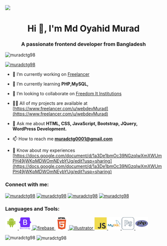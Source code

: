 <img src="https://media.licdn.com/dms/image/v2/D5616AQGyAos3gXGQ-Q/profile-displaybackgroundimage-shrink_350_1400/B56ZUpphu2HQAY-/0/1740160508285?e=1745452800&v=beta&t=ZFqTRoEMT-E1YKoticwK1qDDRTlf-p41QQiJR3Kpkm8">

<h1 align="center">Hi 👋, I'm Md Oyahid Murad</h1>
<h3 align="center">A passionate frontend developer from Bangladesh</h3>

<p align="left"> <img src="https://komarev.com/ghpvc/?username=muradctg98&label=Profile%20views&color=0e75b6&style=flat" alt="muradctg98" /> </p>

<p align="left"> <a href="https://github.com/ryo-ma/github-profile-trophy"><img src="https://github-profile-trophy.vercel.app/?username=muradctg98" alt="muradctg98" /></a> </p>

- 🔭 I’m currently working on [Freelancer](https://www.freelancer.com/u/webdevMurad)

- 🌱 I’m currently learning **PHP,MySQL,**

- 👯 I’m looking to collaborate on [Freedom It Institutions](https://freedomitinstitutions.com/)

- 👨‍💻 All of my projects are available at [https://www.freelancer.com/u/webdevMurad](https://www.freelancer.com/u/webdevMurad)

- 💬 Ask me about **HTML, CSS, JavaScript, Bootstrap, JQuery, WordPress Development.**

- 📫 How to reach me **muradctg0001@gmail.com**

- 📄 Know about my experiences [https://docs.google.com/document/d/1a3De1bmOc39NGzqIwXmXWUmPH49jWKpMDWOmNEybYUg/edit?usp=sharing](https://docs.google.com/document/d/1a3De1bmOc39NGzqIwXmXWUmPH49jWKpMDWOmNEybYUg/edit?usp=sharing)

<h3 align="left">Connect with me:</h3>
<p align="left">
<a href="https://twitter.com/muradctg98" target="blank"><img align="center" src="https://raw.githubusercontent.com/rahuldkjain/github-profile-readme-generator/master/src/images/icons/Social/twitter.svg" alt="muradctg98" height="30" width="40" /></a>
<a href="https://linkedin.com/in/muradctg98" target="blank"><img align="center" src="https://raw.githubusercontent.com/rahuldkjain/github-profile-readme-generator/master/src/images/icons/Social/linked-in-alt.svg" alt="muradctg98" height="30" width="40" /></a>
<a href="https://fb.com/muradctg98" target="blank"><img align="center" src="https://raw.githubusercontent.com/rahuldkjain/github-profile-readme-generator/master/src/images/icons/Social/facebook.svg" alt="muradctg98" height="30" width="40" /></a>
<a href="https://instagram.com/muradctg98" target="blank"><img align="center" src="https://raw.githubusercontent.com/rahuldkjain/github-profile-readme-generator/master/src/images/icons/Social/instagram.svg" alt="muradctg98" height="30" width="40" /></a>
</p>

<h3 align="left">Languages and Tools:</h3>
<p align="left"> <a href="https://developer.android.com" target="_blank" rel="noreferrer"> <img src="https://raw.githubusercontent.com/devicons/devicon/master/icons/android/android-original-wordmark.svg" alt="android" width="40" height="40"/> </a> <a href="https://getbootstrap.com" target="_blank" rel="noreferrer"> <img src="https://raw.githubusercontent.com/devicons/devicon/master/icons/bootstrap/bootstrap-plain-wordmark.svg" alt="bootstrap" width="40" height="40"/> </a> <a href="https://firebase.google.com/" target="_blank" rel="noreferrer"> <img src="https://www.vectorlogo.zone/logos/firebase/firebase-icon.svg" alt="firebase" width="40" height="40"/> </a> <a href="https://www.w3.org/html/" target="_blank" rel="noreferrer"> <img src="https://raw.githubusercontent.com/devicons/devicon/master/icons/html5/html5-original-wordmark.svg" alt="html5" width="40" height="40"/> </a> <a href="https://www.adobe.com/in/products/illustrator.html" target="_blank" rel="noreferrer"> <img src="https://www.vectorlogo.zone/logos/adobe_illustrator/adobe_illustrator-icon.svg" alt="illustrator" width="40" height="40"/> </a> <a href="https://developer.mozilla.org/en-US/docs/Web/JavaScript" target="_blank" rel="noreferrer"> <img src="https://raw.githubusercontent.com/devicons/devicon/master/icons/javascript/javascript-original.svg" alt="javascript" width="40" height="40"/> </a> <a href="https://www.mysql.com/" target="_blank" rel="noreferrer"> <img src="https://raw.githubusercontent.com/devicons/devicon/master/icons/mysql/mysql-original-wordmark.svg" alt="mysql" width="40" height="40"/> </a> <a href="https://www.photoshop.com/en" target="_blank" rel="noreferrer"> <img src="https://raw.githubusercontent.com/devicons/devicon/master/icons/photoshop/photoshop-line.svg" alt="photoshop" width="40" height="40"/> </a> <a href="https://www.php.net" target="_blank" rel="noreferrer"> <img src="https://raw.githubusercontent.com/devicons/devicon/master/icons/php/php-original.svg" alt="php" width="40" height="40"/> </a> </p>

<p><img align="left" src="https://github-readme-stats.vercel.app/api/top-langs?username=muradctg98&show_icons=true&locale=en&layout=compact" alt="muradctg98" /></p>

<p>&nbsp;<img align="center" src="https://github-readme-stats.vercel.app/api?username=muradctg98&show_icons=true&locale=en" alt="muradctg98" /></p>
